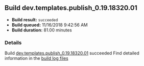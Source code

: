 ## Build dev.templates.publish_0.19.18320.01
- **Build result:** `succeeded`
- **Build queued:** 11/16/2018 9:42:56 AM
- **Build duration:** 81.00 minutes
### Details
Build [dev.templates.publish_0.19.18320.01](https://winappstudio.visualstudio.com/web/build.aspx?pcguid=a4ef43be-68ce-4195-a619-079b4d9834c2&builduri=vstfs%3a%2f%2f%2fBuild%2fBuild%2f26586) succeeded
Find detailed information in the [build log files](https://uwpctdiags.blob.core.windows.net/buildlogs/dev.templates.publish_0.19.18320.01_logs.zip)

